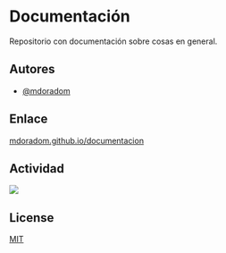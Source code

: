 # Documentación

Repositorio con documentación sobre cosas en general.


## Autores

- [@mdoradom](https://www.github.com/mdoradom)


## Enlace

[mdoradom.github.io/documentacion](https://mdoradom.github.io/documentacion)

## Actividad

![](https://activity-graph.herokuapp.com/graph?username=mdoradom&theme=minimal)

## License

[MIT](https://choosealicense.com/licenses/mit/)